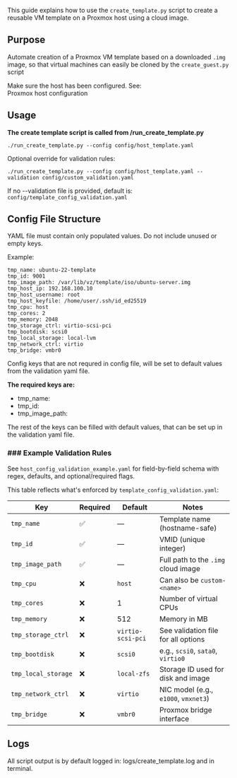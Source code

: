 This guide explains how to use the `create_template.py` script to create a reusable VM template on a Proxmox host using a cloud image.

## Purpose

Automate creation of a Proxmox VM template based on a downloaded `.img` image, so that virtual machines can easily be cloned by the `create_guest.py` script

Make sure the host has been configured. See:  
Proxmox host configuration

## Usage
**The create template script is called from /run_create_template.py**

```
./run_create_template.py --config config/host_template.yaml

```

Optional override for validation rules:
```
./run_create_template.py --config config/host_template.yaml --validation config/custom_validation.yaml
```
If no --validation file is provided, default is: `config/template_config_validation.yaml`
## Config File Structure

YAML file must contain only populated values. Do not include unused or empty keys.

Example:
```
tmp_name: ubuntu-22-template
tmp_id: 9001
tmp_image_path: /var/lib/vz/template/iso/ubuntu-server.img
tmp_host_ip: 192.168.100.10
tmp_host_username: root
tmp_host_keyfile: /home/user/.ssh/id_ed25519
tmp_cpu: host
tmp_cores: 2
tmp_memory: 2048
tmp_storage_ctrl: virtio-scsi-pci
tmp_bootdisk: scsi0
tmp_local_storage: local-lvm
tmp_network_ctrl: virtio
tmp_bridge: vmbr0
```

Config keys that are not requred in config file, will be set to default values from the validation yaml file.

**The required keys are:**
* tmp_name: 
* tmp_id: 
* tmp_image_path:

The rest of the keys can be filled with default values, that can be set up in the validation yaml file.

### ### Example Validation Rules

See `host_config_validation_example.yaml` for field-by-field schema with regex, defaults, and optional/required flags.

This table reflects what's enforced by `template_config_validation.yaml`:

| Key                 | Required | Default           | Notes                                |
| ------------------- | -------- | ----------------- | ------------------------------------ |
| `tmp_name`          | ✅        | —                 | Template name (hostname-safe)        |
| `tmp_id`            | ✅        | —                 | VMID (unique integer)                |
| `tmp_image_path`    | ✅        | —                 | Full path to the `.img` cloud image  |
| `tmp_cpu`           | ❌        | `host`            | Can also be `custom-<name>`          |
| `tmp_cores`         | ❌        | 1                 | Number of virtual CPUs               |
| `tmp_memory`        | ❌        | 512               | Memory in MB                         |
| `tmp_storage_ctrl`  | ❌        | `virtio-scsi-pci` | See validation file for all options  |
| `tmp_bootdisk`      | ❌        | `scsi0`           | e.g., `scsi0`, `sata0`, `virtio0`    |
| `tmp_local_storage` | ❌        | `local-zfs`       | Storage ID used for disk and image   |
| `tmp_network_ctrl`  | ❌        | `virtio`          | NIC model (e.g., `e1000`, `vmxnet3`) |
| `tmp_bridge`        | ❌        | `vmbr0`           | Proxmox bridge interface             |

## Logs

All script output is by default logged in: logs/create_template.log
and in terminal.
